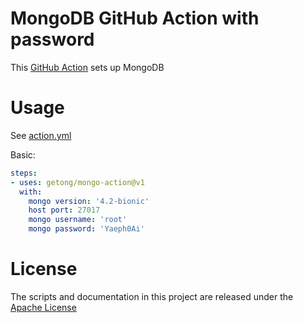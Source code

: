 # MongoDB GitHub Action with password

This [GitHub Action](https://github.com/features/actions) sets up MongoDB

# Usage

See [action.yml](action.yml)

Basic:
```yaml
steps:
- uses: getong/mongo-action@v1
  with:
    mongo version: '4.2-bionic'
    host port: 27017
    mongo username: 'root'
    mongo password: 'Yaeph0Ai'
```

# License

The scripts and documentation in this project are released under the [Apache License](LICENSE)
